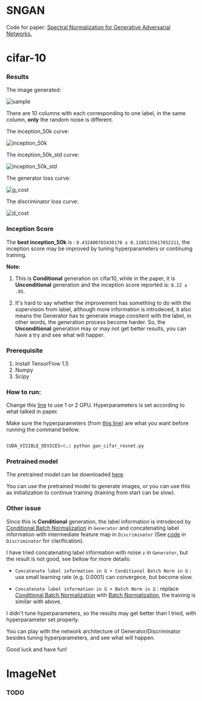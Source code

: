 # SNGAN

Code for paper: [Spectral Normalization for Generative Adversarial Networks.](https://openreview.net/forum?id=B1QRgziT-)


# cifar-10


### Results

The image generated:

![sample](https://github.com/watsonyanghx/GAN_Lib_Tensorflow/blob/master/SNGAN/img/samples_99999.png)

There are 10 columns with each corresponding to one label, in the same column, **only** the random noise is different.


The inception_50k curve:

![inception_50k](https://github.com/watsonyanghx/GAN_Lib_Tensorflow/blob/master/SNGAN/img/inception_50k.jpg)


The inception_50k_std curve:

![inception_50k_std](https://github.com/watsonyanghx/GAN_Lib_Tensorflow/blob/master/SNGAN/img/inception_50k_std.jpg)


The generator loss curve:

![g_cost](https://github.com/watsonyanghx/GAN_Lib_Tensorflow/blob/master/SNGAN/img/g_cost.jpg)


The discriminator loss curve:

![d_cost](https://github.com/watsonyanghx/GAN_Lib_Tensorflow/blob/master/SNGAN/img/d_cost.jpg)


### Inception Score

The **best inception_50k** is : `8.432400703430176 ± 0.1185135617852211`, the inception score may be improved by tuning hyperparameters or continuing training.


**Note:**

1. This is **Conditional** generation on cifar10, while in the paper, it is **Unconditional** generation and the inception score reported is: `8.22 ± .05`.

2. It's hard to say whether the improvement has something to do with the supervision from label, although more information is introdeced, it also means the Generator has to generate image consitent with the label, in other words, the generation process become harder. So, the **Unconditional** generation may or may not get better results, you can have a try and see what will happer.


### Prerequisite

1. Install TensorFlow 1.5
2. Numpy
3. Scipy


### How to run:

Change this [line](https://github.com/watsonyanghx/GAN_Lib_Tensorflow/blob/master/SNGAN/gan_cifar_resnet.py#L72) to use 1 or 2 GPU. Hyperparameters is set according to what talked in paper.

Make sure the hyperparameters (from [this line](https://github.com/watsonyanghx/GAN_Lib_Tensorflow/blob/master/SNGAN/gan_cifar_resnet.py#L40)) are what you want before running the command bellow.

``` python

CUDA_VISIBLE_DEVICES=0,1 python gan_cifar_resnet.py

```


### Pretrained model

The pretrained model can be downloaded [here](https://www.dropbox.com/sh/ce5nlk0v0tgq0ah/AABEvy3T2X1WFkYqCV5ze59ga?dl=0).

You can use the pretrained model to generate images, or you can use this as initialization to continue training (training from start can be slow).


### Other issue

Since this is **Conditional** generation, the label information is introdeced by [Conditional Batch Normalization]() in `Generator` and concatenating label information with intermediate feature map in `Discriminator` (See [code](https://github.com/watsonyanghx/GAN_Lib_Tensorflow/blob/master/SNGAN/gan_cifar_resnet.py#L283) in `Discriminator` for clarification).

I have tried concatenating label information with noise `z` in `Generator`, but the result is not good, see bellow for more details:


- `Concatenate label information in G + Conditional Batch Norm in G` : use small learning rate (e.g. 0.0001) can convergece, but become slow.

- `Concatenate label information in G + Batch Norm in G` : replace [Conditional Batch Normalization]() with [Batch Normalization](http://proceedings.mlr.press/v37/ioffe15.pdf), the training is similar with above.


I didn't tune hyperparameters, so the results may get better than I tried, with hyperparameter set properly.

You can play with the network architecture of Generator/Discriminator besides tuning hyperparameters, and see what will happen. 

Good luck and have fun!


# ImageNet

### TODO



